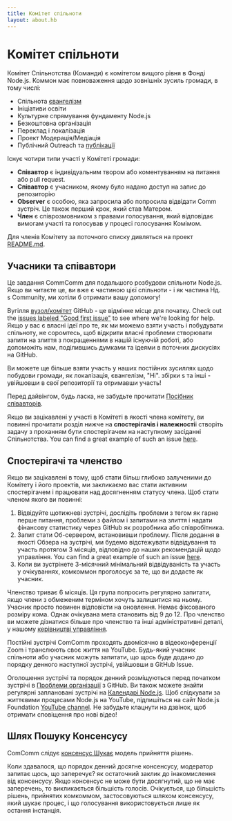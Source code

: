```yaml
---
title: Комітет спільноти
layout: about.hb
---
```


# Комітет спільноти

Комітет Спільнотства (Команди) є комітетом вищого рівня в Фонді Node.js. Коммон має повноваження щодо зовнішніх зусиль громади, в тому числі:

* Спільнота [євангелізм](https://github.com/nodejs/evangelism)
* Ініціативи освіти
* Культурне спрямування фундаменту Node.js
* Безкоштовна організація
* Переклад і локалізація
* Проект Модерація/Медіація
* Публічний Outreach та [публікації](https://medium.com/the-node-js-collection)

Існує чотири типи участі у Комітеті громади:

* **Співавтор** є індивідуальним твором або коментуванням на питання або pull request.
* **Співавтор** є учасником, якому було надано доступ на запис до репозиторію
* **Observer** є особою, яка запросила або попросила відвідати Comm зустріч. Це також перший крок, який став Матером.
* **Член** є співрозмовником з правами голосування, який відповідає вимогам участі та голосував у процесі голосування Комімом.

Для членів Комітету за поточного списку дивляться на проект [README.md](https://github.com/nodejs/community-committee).

## Учасники та співавтори

Це завдання CommComm для подальшого розбудови спільноти Node.js. Якщо ви читаєте це, ви вже є частиною цієї спільноти - і як частина Нд. s Community, ми хотіли б отримати вашу допомогу!

Вугілля [вузол/комітет](https://github.com/nodejs/community-committee) GitHub - це відмінне місце для початку. Check out the [issues labeled "Good first issue"](https://github.com/nodejs/community-committee/labels/good%20first%20issue) to see where we're looking for help. Якщо у вас є власні ідеї про те, як ми можемо взяти участь і побудувати спільноту, не соромтесь, щоб відкрити власні проблеми створювати запити на злиття з покращеннями в нашій існуючій роботі, або допоможіть нам, поділившись думками та ідеями в поточних дискусіях на GitHub.

Ви можете ще більше взяти участь у наших постійних зусиллях щодо побудови громади, як локалізація, євангелізм, "Ні". збірки s та інші - увійшовши в свої репозиторії та отримавши участь!

Перед дайвінгом, будь ласка, не забудьте прочитати [Посібник співавторів](https://github.com/nodejs/community-committee/blob/master/governance/COLLABORATOR_GUIDE.md).

Якщо ви зацікавлені у участі в Комітеті в якості члена комітету, ви повинні прочитати розділ нижче на **спостерігачів і належності**і створіть задачу з проханням бути спостерігачем на наступному засіданні Спільнотства. You can find a great example of such an issue [here](https://github.com/nodejs/community-committee/issues/142).

## Спостерігачі та членство

Якщо ви зацікавлені в тому, щоб стати більш глибоко залученими до Комітету і його проектів, ми закликаємо вас стати активним спостерігачем і працювати над досягненням статусу члена. Щоб стати членом якого ви повинні:

1. Відвідуйте щотижневі зустрічі, дослідіть проблеми з тегом як гарне перше питання, проблеми з файлом і запитами на злиття і надати фінансову статистику через GitHub як розробника або співробітника.
2. Запит стати Об-сервером, встановивши проблему. Після додання в якості Обзера на зустрічі, ми будемо відстежувати відвідування та участь протягом 3 місяців, відповідно до наших рекомендацій щодо управління. You can find a great example of such an issue [here](https://github.com/nodejs/community-committee/issues/142).
3. Коли ви зустрінете 3-місячний мінімальний відвідуваність та участь у очікуваннях, комкоммон проголосує за те, що ви додасте як учасник.

Членство триває 6 місяців. Ця група попросить регулярно запитати, якщо члени з обмеженим терміном хочуть залишитися на ньому. Учасник просто повинен відповісти на оновлення. Немає фіксованого розміру кома. Однак очікувана мета становить від 9 до 12. Про членство ви можете дізнатися більше про членство та інші адміністративні деталі, у нашому [керівництві управління](https://github.com/nodejs/community-committee/blob/master/GOVERNANCE.md).

Постійні зустрічі ComComm проходять двомісячно в відеоконференції Zoom і транслюють своє життя на YouTube. Будь-який учасник спільноти або учасник можуть запитати, що щось буде додано до порядку денного наступної зустрічі, увійшовши в GitHub Issue.

Оголошення зустрічі та порядок денний розміщуються перед початком зустрічі в [Проблеми організації](https://github.com/nodejs/community-committee/issues) з GitHub. Ви також можете знайти регулярні заплановані зустрічі на [Календарі Node.js](https://nodejs.org/calendar). Щоб слідкувати за життєвими процесами Node.js на YouTube, підпишіться на сайт Node.js Foundation [YouTube channel](https://www.youtube.com/channel/UCQPYJluYC_sn_Qz_XE-YbTQ). Не забудьте клацнути на дзвінок, щоб отримати сповіщення про нові відео!

## Шлях Пошуку Консенсусу

ComComm слідує [консенсус Шукає](https://en.wikipedia.org/wiki/Consensus-seeking_decision-making) модель прийняття рішень.

Коли здавалося, що порядок денний досягне консенсусу, модератор запитає щось, що заперечує? як остаточний заклик до інакомислення від консенсусу. Якщо консенсус не може бути досягнутий, що не має заперечень, то викликається більшість голосів. Очікується, що більшість рішень, прийнятих комкоммом, застосовуються шляхом консенсусу, який шукає процес, і що голосування використовується лише як остання інстанція.
